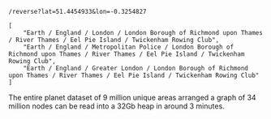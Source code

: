 ```
/reverse?lat=51.4454933&lon=-0.3254827
```

```
[
    "Earth / England / London / London Borough of Richmond upon Thames / River Thames / Eel Pie Island / Twickenham Rowing Club",
    "Earth / England / Metropolitan Police / London Borough of Richmond upon Thames / River Thames / Eel Pie Island / Twickenham Rowing Club",
    "Earth / England / Greater London / London Borough of Richmond upon Thames / River Thames / Eel Pie Island / Twickenham Rowing Club"
]
```

The entire planet dataset of 9 million unique areas arranged a graph of 34 million nodes can be read into a 32Gb heap in around 3 minutes.

